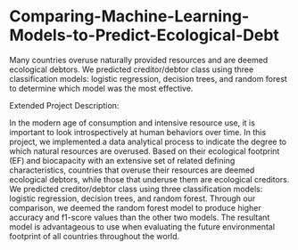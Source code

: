 # Comparing-Machine-Learning-Models-to-Predict-Ecological-Debt
Many countries overuse naturally provided resources and are deemed ecological debtors.  We predicted creditor/debtor class using three classification models: logistic regression, decision trees, and random forest to determine which model was the most effective.

Extended Project Description: 

In the modern age of consumption and intensive resource use, it is important to look introspectively at human behaviors over time. In this project, we implemented a data analytical process to indicate the degree to which natural resources are overused. Based on their ecological footprint (EF) and biocapacity with an extensive set of related defining characteristics, countries that overuse their resources are deemed ecological debtors, while those that underuse them are ecological creditors. We predicted creditor/debtor class using three classification models: logistic regression, decision trees, and random forest. Through our comparison, we deemed the random forest model to produce higher accuracy and f1-score values than the other two models. The resultant model is advantageous to use when evaluating the future environmental footprint of all countries throughout the world.

